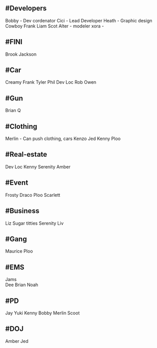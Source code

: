 
## #Developers 
Bobby - Dev cordenator
Cici - Lead Developer
Heath - Graphic design
Cowboy Frank 
Liam
Scot
Alter - modeler
xora - 
## #FINI
Brook
Jackson

## #Car 
Creamy Frank 
Tyler 
Phil
Dev Loc
Rob
Owen
## #Gun
Brian
Q

## #Clothing
Merlin - Can push clothing, cars 
Kenzo
Jed
Kenny
Ploo

## #Real-estate   
Dev Loc
Kenny 
Serenity 
Amber
## #Event  
Frosty 
Draco
Ploo
Scarlett

## #Business 
Liz
Sugar titties
Serenity 
Liv
## #Gang  
Maurice
Ploo

## #EMS
Jams  
Dee
Brian 
Noah 

## #PD  
Jay 
Yuki
Kenny 
Bobby 
Merlin
Scoot
## #DOJ 
Amber 
Jed